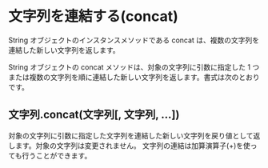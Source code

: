 # 文字列を連結する(concat)
String オブジェクトのインスタンスメソッドである concat は、複数の文字列を連結した新しい文字列を返します。

String オブジェクトの concat メソッドは、対象の文字列に引数に指定した 1 つまたは複数の文字列を順に連結した新しい文字列を返します。書式は次のとおりです。

## 文字列.concat(文字列[, 文字列, ...])

対象の文字列に引数に指定した文字列を連結した新しい文字列を戻り値として返します。対象の文字列は変更されません。
文字列の連結は加算演算子(+)を使っても行うことができます。
